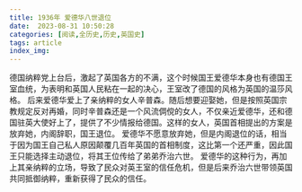 ```yaml
---
title: 1936年 爱德华八世退位
date:  2023-08-31 10:50:28
categories: [阅读,全历史,历史,英国史]
tags: article
index_img: 
---
```


德国纳粹党上台后，激起了英国各方的不满，这个时候国王爱德华本身也有德国王室血统，为表明和英国人民粘在一起的决心，王室改了德国的风格为英国的温莎风格。
后来爱德华爱上了亲纳粹的女人辛普森。随后想要迎娶她，但是按照英国宗教规定反对再婚，同时辛普森还是一个风流倜傥的女人，不仅亲近爱德华，还和德国驻英大使好上了，提供了不少情报给德国。这样的女人，英国首相提出的方案是放弃她，内阁辞职，国王退位。
爱德华不愿意放弃她，但是内阁退位的话，相当于因为国王自己私人原因颠覆几百年英国的首相制度，这比第一个还严重，因此国王只能选择主动退位，将其王位传给了弟弟乔治六世。
爱德华的这种行为，再加上其亲纳粹的立场，导致了民众对英王室的信任危机，但是后来乔治六世带领英国共同抵御纳粹，重新获得了民众的信任。
